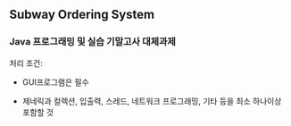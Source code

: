 ## Subway Ordering System

### Java 프로그래밍 및 실습 기말고사 대체과제

처리 조건:

- GUI프로그램은 필수

- 제네릭과 컬렉션,  입출력,  스레드, 네트워크 프로그래밍, 기타 등을 최소 하나이상 포함할 것
